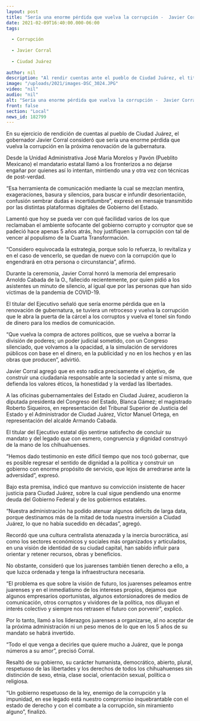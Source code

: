 ```yaml
---
layout: post
title: "Sería una enorme pérdida que vuelva la corrupción -  Javier Corral"
date: 2021-02-09T16:40:00.000-06:00
tags:
  
  - Corrupción
  
  - Javier Corral
  
  - Ciudad Juárez
  
author: nil
description: "Al rendir cuentas ante el pueblo de Ciudad Juárez, el titular del Ejecutivo consideró el riesgo de que en la renovación de la gubernatura, se le abra la puerta de la cárcel a los corruptos"
image: "/uploads/2021/images-DSC_3024.JPG"
video: "nil"
audio: "nil"
alt: "Sería una enorme pérdida que vuelva la corrupción -  Javier Corral"
front: false
section: "Local"
news_id: 182799
---
```


En su ejercicio de rendición de cuentas al pueblo de Ciudad Juárez, el gobernador Javier Corral consideró que sería una enorme pérdida que vuelva la corrupción en la próxima renovación de la gubernatura.

Desde la Unidad Administrativa José María Morelos y Pavón (Pueblito Mexicano) el mandatario estatal llamó a los fronterizos a no dejarse engañar por quienes así lo intentan, mintiendo una y otra vez con técnicas de post-verdad.

“Esa herramienta de comunicación mediante la cual se mezclan mentira, exageraciones, basura y silencios, para buscar e infundir desorientación, confusión sembrar dudas e incertidumbre”, expresó en mensaje transmitido por las distintas plataformas digitales de Gobierno del Estado.

Lamentó que hoy se pueda ver con qué facilidad varios de los que reclamaban el ambiente sofocante del gobierno corrupto y corruptor que se padeció hace apenas 5 años atrás, hoy justifiquen la corrupción con tal de vencer al populismo de la Cuarta Transformación.

“Considero equivocada la estrategia, porque solo lo refuerza, lo revitaliza y en el caso de vencerlo, se quedan de nuevo con la corrupción que lo engendrará en otra persona o circunstancia”, afirmó.

Durante la ceremonia, Javier Corral honró la memoria del empresario Arnoldo Cabada de la O., fallecido recientemente, por quien pidió a los asistentes un minuto de silencio, al igual que por las personas que han sido víctimas de la pandemia de COVID-19.

El titular del Ejecutivo señaló que sería enorme pérdida que en la renovación de gubernatura, se tuviera un retroceso y vuelva la corrupción que le abra la puerta de la cárcel a los corruptos y vuelva el tonel sin fondo de dinero para los medios de comunicación.

“Que vuelva la compra de actores políticos, que se vuelva a borrar la división de poderes; un poder judicial sometido, con un Congreso silenciado, que volvamos a la opacidad, a la simulación de servidores públicos con base en el dinero, en la publicidad y no en los hechos y en las obras que producen”, advirtió.

Javier Corral agregó que en esto radica precisamente el objetivo, de construir una ciudadanía responsable ante la sociedad y ante sí misma, que defienda los valores éticos, la honestidad y la verdad las libertades.

A las oficinas gubernamentales del Estado en Ciudad Juárez, acudieron la diputada presidenta del Congreso del Estado, Blanca Gámez; el magistrado Roberto Siqueiros, en representación del Tribunal Superior de Justicia del Estado y el Administrador de Ciudad Juárez, Víctor Manuel Ortega, en representación del alcalde Armando Cabada.

El titular del Ejecutivo estatal dijo sentirse satisfecho de concluir su mandato y del legado que con esmero, congruencia y dignidad construyó de la mano de los chihuahuenses.

“Hemos dado testimonio en este difícil tiempo que nos tocó gobernar, que es posible regresar el sentido de dignidad a la política y construir un gobierno con enorme propósito de servicio, que lejos de arredrarse ante la adversidad”, expresó.

Bajo esta premisa, indicó que mantuvo su convicción insistente de hacer justicia para Ciudad Juárez, sobre la cual sigue pendiendo una enorme deuda del Gobierno Federal y de los gobiernos estatales.

“Nuestra administración ha podido atenuar algunos déficits de larga data, porque destinamos más de la mitad de toda nuestra inversión a Ciudad Juárez, lo que no había sucedido en décadas”, agregó.

Recordó que una cultura centralista atenazada y la inercia burocrática, así como los sectores económicos y sociales más organizados y articulados, en una visión de identidad de su ciudad capital, han sabido influir para orientar y retener recursos, obras y beneficios.

No obstante, consideró que los juarenses también tienen derecho a ello, a que luzca ordenada y tenga la infraestructura necesaria.

“El problema es que sobre la visión de futuro, los juarenses peleamos entre juarenses y en el inmediatismo de los intereses propios, dejamos que algunos empresarios oportunistas, algunos extorsionadores de medios de comunicación, otros corruptos y vividores de la política, nos diluyan el interés colectivo y siempre nos retrasen el futuro con porvenir”, explicó.

Por lo tanto, llamó a los liderazgos juarenses a organizarse, al no aceptar de la próxima administración ni un peso menos de lo que en los 5 años de su mandato se habrá invertido.

“Todo el que venga a decirles que quiere mucho a Juárez, que le ponga números a su amor”, precisó Corral.

Resaltó de su gobierno, su carácter humanista, democrático, abierto, plural, respetuoso de las libertades y los derechos de todos los chihuahuenses sin distinción de sexo, etnia, clase social, orientación sexual, política o religiosa.

“Un gobierno respetuoso de la ley, enemigo de la corrupción y la impunidad, en ese legado está nuestro compromiso inquebrantable con el estado de derecho y con el combate a la corrupción, sin miramiento alguno”, finalizó.